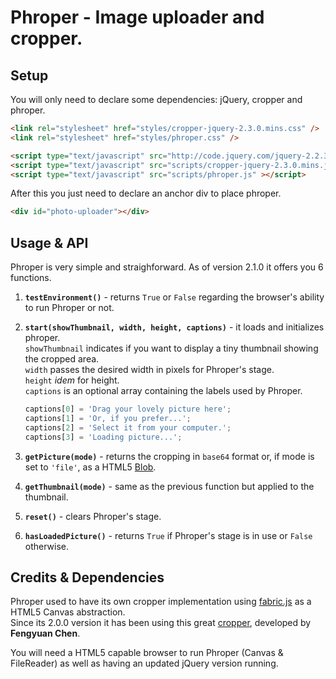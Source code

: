 # Phroper - Image uploader and cropper. #

## Setup ##
You will only need to declare some dependencies: jQuery, cropper and phroper.
```html
<link rel="stylesheet" href="styles/cropper-jquery-2.3.0.mins.css" />
<link rel="stylesheet" href="styles/phroper.css" />

<script type="text/javascript" src="http://code.jquery.com/jquery-2.2.3.min.js" ></script>
<script type="text/javascript" src="scripts/cropper-jquery-2.3.0.mins.js" ></script>	
<script type="text/javascript" src="scripts/phroper.js" ></script>
```
After this you just need to declare an anchor div to place phroper.
```html
<div id="photo-uploader"></div>
```

## Usage & API ##
Phroper is very simple and straighforward. As of version 2.1.0 it offers you 6 functions.

1. **`testEnvironment()`** - returns `True` or `False` regarding the browser's ability to run Phroper or not.

2. **`start(showThumbnail, width, height, captions)`** - it loads and initializes phroper.   
`showThumbnail` indicates if you want to display a tiny thumbnail showing the cropped area.   
`width` passes the desired width in pixels for Phroper's stage.   
`height` _idem_ for height.   
`captions` is an optional array containing the labels used by Phroper.
	```javascript
	captions[0] = 'Drag your lovely picture here';
	captions[1] = 'Or, if you prefer...';
	captions[2] = 'Select it from your computer.';
	captions[3] = 'Loading picture...';
	```

3. **`getPicture(mode)`** - returns the cropping in `base64` format or, if mode is set to `'file'`, as a HTML5 [Blob](https://developer.mozilla.org/en/docs/Web/API/Blob).

4. **`getThumbnail(mode)`** - same as the previous function but applied to the thumbnail.

5. **`reset()`** - clears Phroper's stage.

6. **`hasLoadedPicture()`** - returns `True` if Phroper's stage is in use or `False` otherwise.

## Credits & Dependencies ##
Phroper used to have its own cropper implementation using [fabric.js](http://fabricjs.com/) as a HTML5 Canvas abstraction.   
Since its 2.0.0 version it has been using this great [cropper](https://github.com/fengyuanchen/cropper), developed by **Fengyuan Chen**.

You will need a HTML5 capable browser to run Phroper (Canvas & FileReader) as well as having an updated jQuery version running.